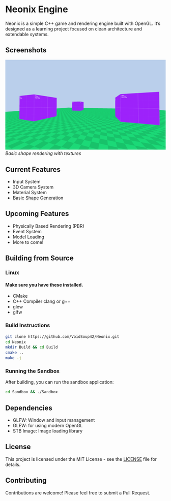 # Neonix Engine

Neonix is a simple C++ game and rendering engine built with OpenGL. It’s designed as a learning project focused on clean architecture and extendable systems.

## Screenshots
![Screenshot](Screenshots/example.png)
*Basic shape rendering with textures*

## Current Features
- Input System
- 3D Camera System
- Material System
- Basic Shape Generation

## Upcoming Features
- Physically Based Rendering (PBR)
- Event System
- Model Loading
- More to come!

## Building from Source
### Linux
#### Make sure you have these installed.
- CMake
- C++ Compiler clang or g++
- glew
- glfw

### Build Instructions

```bash
git clone https://github.com/VoidSoup42/Neonix.git
cd Neonix
mkdir Build && cd Build
cmake ..
make -j
```

### Running the Sandbox

After building, you can run the sandbox application:
```bash
cd Sandbox && ./Sandbox
```

## Dependencies
- GLFW: Window and input management
- GLEW: for using modern OpenGL
- STB Image: Image loading library

## License
This project is licensed under the MIT License - see the [LICENSE](LICENSE) file for details.

## Contributing
Contributions are welcome! Please feel free to submit a Pull Request.
